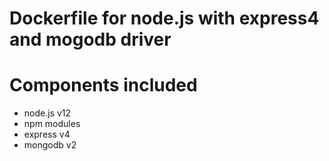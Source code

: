 # Dockerfile for node.js with express4 and mogodb driver

# Components included

* node.js v12
* npm modules
 * express v4
 * mongodb v2


